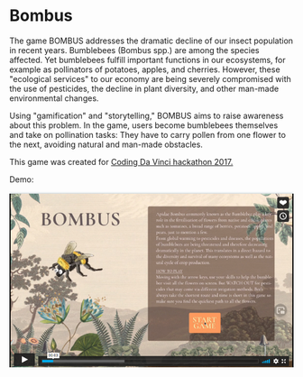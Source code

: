 # Bombus

The game BOMBUS addresses the dramatic decline of our insect population in recent years. Bumblebees (Bombus spp.) are among the species affected. Yet bumblebees fulfill important functions in our ecosystems, for example as pollinators of potatoes, apples, and cherries. However, these "ecological services" to our economy are being severely compromised with the use of pesticides, the decline in plant diversity, and other man-made environmental changes.

Using "gamification" and "storytelling," BOMBUS aims to raise awareness about this problem. In the game, users become bumblebees themselves and take on pollination tasks: They have to carry pollen from one flower to the next, avoiding natural and man-made obstacles.

This game was created for [Coding Da Vinci hackathon 2017.](https://codingdavinci.de/projects/2017/bombus.html#project-name)

Demo:

[![](images/bombus.png)](https://vimeo.com/244618045/518be1d17e)

